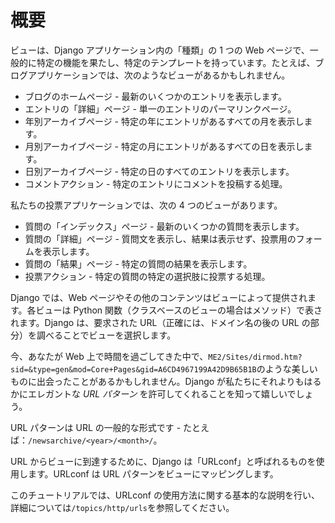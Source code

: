 # 概要

ビューは、Django アプリケーション内の「種類」の 1 つの Web ページで、一般的に特定の機能を果たし、特定のテンプレートを持っています。たとえば、ブログアプリケーションでは、次のようなビューがあるかもしれません。

- ブログのホームページ - 最新のいくつかのエントリを表示します。
- エントリの「詳細」ページ - 単一のエントリのパーマリンクページ。
- 年別アーカイブページ - 特定の年にエントリがあるすべての月を表示します。
- 月別アーカイブページ - 特定の月にエントリがあるすべての日を表示します。
- 日別アーカイブページ - 特定の日のすべてのエントリを表示します。
- コメントアクション - 特定のエントリにコメントを投稿する処理。

私たちの投票アプリケーションでは、次の 4 つのビューがあります。

- 質問の「インデックス」ページ - 最新のいくつかの質問を表示します。
- 質問の「詳細」ページ - 質問文を表示し、結果は表示せず、投票用のフォームを表示します。
- 質問の「結果」ページ - 特定の質問の結果を表示します。
- 投票アクション - 特定の質問の特定の選択肢に投票する処理。

Django では、Web ページやその他のコンテンツはビューによって提供されます。各ビューは Python 関数（クラスベースのビューの場合はメソッド）で表されます。Django は、要求された URL（正確には、ドメイン名の後の URL の部分）を調べることでビューを選択します。

今、あなたが Web 上で時間を過ごしてきた中で、`ME2/Sites/dirmod.htm?sid=&type=gen&mod=Core+Pages&gid=A6CD4967199A42D9B65B1B`のような美しいものに出会ったことがあるかもしれません。Django が私たちにそれよりもはるかにエレガントな _URL パターン_ を許可してくれることを知って嬉しいでしょう。

URL パターンは URL の一般的な形式です - たとえば：`/newsarchive/<year>/<month>/`。

URL からビューに到達するために、Django は「URLconf」と呼ばれるものを使用します。URLconf は URL パターンをビューにマッピングします。

このチュートリアルでは、URLconf の使用方法に関する基本的な説明を行い、詳細については`/topics/http/urls`を参照してください。
